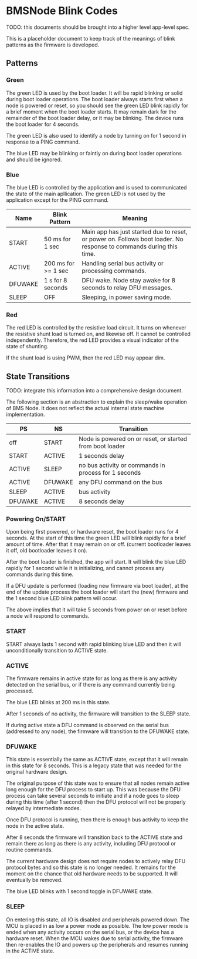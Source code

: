 BMSNode Blink Codes
===================

TODO: this documents should be brought into a higher level app-level spec.

This is a placeholder document to keep track of the meanings of blink
patterns as the firmware is developed.

Patterns
--------

### Green

The green LED is used by the boot loader. It will be rapid blinking or solid
during boot loader operations. The boot loader always starts first when a node
is powered or reset, so you should see the green LED blink rapidly for a brief
moment when the boot loader starts. It may remain dark for the remainder of
the boot loader delay, or it may be blinking. The device runs the boot loader
for 4 seconds.

The green LED is also used to identify a node by turning on for 1 second in
response to a PING command.

The blue LED may be blinking or faintly on during boot loader operations and
should be ignored.

### Blue

The blue LED is controlled by the application and is used to communicated the
state of the main apllication. The green LED is not used by the application
except for the PING command.

|Name   |Blink Pattern      |Meaning                            |
|-------|-------------------|-----------------------------------|
|START  |50 ms for 1 sec    |Main app has just started due to reset, or power on. Follows boot loader. No response to commands during this time.|
|ACTIVE |200 ms for >= 1 sec|Handling serial bus activity or processing commands.|
|DFUWAKE|1 s for 8 seconds  |DFU wake. Node stay awake for 8 seconds to relay DFU messages.|
|SLEEP  | OFF               |Sleeping, in power saving mode.    |

### Red

The red LED is controlled by the resistive load circuit. It turns on whenever
the resistive shunt load is turned on, and likewise off. It cannot be
controlled independently. Therefore, the red LED provides a visual indicator
of the state of shunting.

If the shunt load is using PWM, then the red LED may appear dim.

State Transitions
-----------------

TODO: integrate this information into a comprehensive design document.

The following section is an abstraction to explain the sleep/wake operation
of BMS Node. It does not reflect the actual internal state machine
implementation.

|PS      |NS      |Transition                                               |
|--------|--------|---------------------------------------------------------|
|off     |START   |Node is powered on or reset, or started from boot loader |
|START   |ACTIVE  |1 seconds delay                                          |
|ACTIVE  |SLEEP   |no bus activity or commands in process for 1 seconds     |
|ACTIVE  |DFUWAKE |any DFU command on the bus                               |
|SLEEP   |ACTIVE  |bus activity                                             |
|DFUWAKE |ACTIVE  |8 seconds delay                                          |

### Powering On/START

Upon being first powered, or hardware reset, the boot loader runs for 4
seconds. At the start of this time the green LED will blink rapidly for a brief
amount of time. After that it may remain on or off. (current bootloader leaves
it off, old bootloader leaves it on).

After the boot loader is finished, the app will start. It will blink the blue
LED rapidly for 1 second while it is initializing, and cannot process any
commands during this time.

If a DFU update is performed (loading new firmware via boot loader), at the
end of the update process the boot loader will start the (new) firmware and
the 1 second blue LED blink pattern will occur.

The above implies that it will take 5 seconds from power on or reset before a
node will respond to commands.

### START

START always lasts 1 second with rapid blinking blue LED and then it will
unconditionally transition to ACTIVE state.

### ACTIVE

The firmware remains in active state for as long as there is any activity
detected on the serial bus, or if there is any command currently being
processed.

The blue LED blinks at 200 ms in this state.

After 1 seconds of no activity, the firmware will transition to the SLEEP
state.

If during active state a DFU command is observed on the serial bus (addressed
to any node), the firmware will transition to the DFUWAKE state.

### DFUWAKE

This state is essentially the same as ACTIVE state, except that it will remain
in this state for 8 seconds. This is a legacy state that was needed for the
original hardware design.

The original purpose of this state was to ensure that all nodes remain active
long enough for the DFU process to start up. This was because the DFU process
can take several seconds to initiate and if a node goes to sleep during this
time (after 1 second) then the DFU protocol will not be properly relayed by
intermediate nodes.

Once DFU protocol is running, then there is enough bus activity to keep the
node in the active state.

After 8 seconds the firmware will transition back to the ACTIVE state and
remain there as long as there is any activity, including DFU protocol or
routine commands.

The current hardware design does not require nodes to actively relay DFU
protocol bytes and so this state is no longer needed. It remains for the moment
on the chance that old hardware needs to be supported. It will eventually be
removed.

The blue LED blinks with 1 second toggle in DFUWAKE state.

### SLEEP

On entering this state, all IO is disabled and peripherals powered down. The
MCU is placed in as low a power mode as possible. The low power mode is ended
when any activity occurs on the serial bus, or the device has a hardware reset.
When the MCU wakes due to serial activity, the firmware then re-enables the IO
and powers up the peripherals and resumes running in the ACTIVE state.
